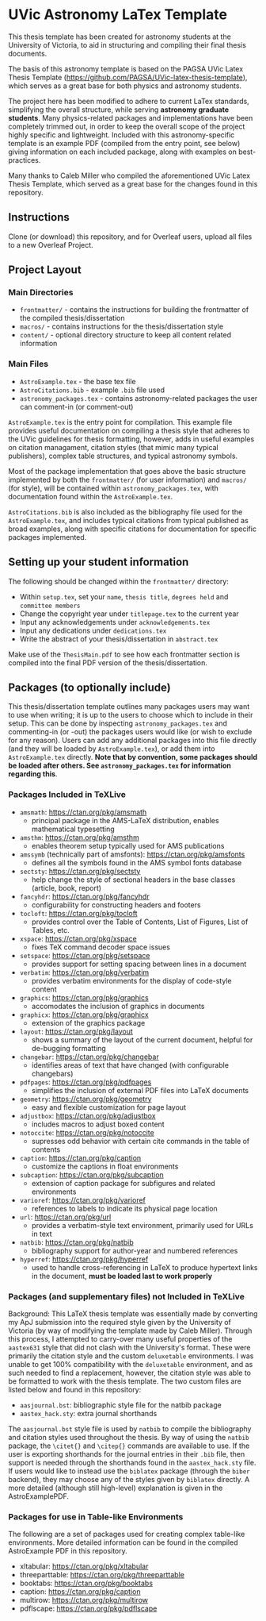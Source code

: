 # UVic Astronomy LaTex Template

This thesis template has been created for astronomy students at the University of Victoria, to aid in structuring and compiling their final thesis documents.

The basis of this astronomy template is based on the PAGSA UVic Latex Thesis Template (<https://github.com/PAGSA/UVic-latex-thesis-template>), which serves as a great base for both physics and astronomy students.

The project here has been modified to adhere to current LaTex standards, simplifying the overall structure, while serving **astronomy graduate students**. Many physics-related packages and implementations have been completely trimmed out, in order to keep the overall scope of the project highly specific and lightweight. Included with this astronomy-specific template is an example PDF (compiled from the entry point, see below) giving information on each included package, along with examples on best-practices.

Many thanks to Caleb Miller who compiled the aforementioned UVic Latex Thesis Template, which served as a great base for the changes found in this repository.

## Instructions

Clone (or download) this repository, and for Overleaf users, upload all files to a new Overleaf Project.

## Project Layout

### Main Directories

- `frontmatter/` - contains the instructions for building the frontmatter of the compiled thesis/dissertation
- `macros/` - contains instructions for the thesis/dissertation style
- `content/` - optional directory structure to keep all content related information

### Main Files

- `AstroExample.tex` - the base tex file
- `AstroCitations.bib` - example `.bib` file used
- `astronomy_packages.tex` - contains astronomy-related packages the user can comment-in (or comment-out)

`AstroExample.tex` is the entry point for compilation. This example file provides useful documentation on compiling a thesis style that adheres to the UVic guidelines for thesis formatting, however, adds in useful examples on citation managament, citation styles (that mimic many typical publishers), complex table structures, and typical astronomy symbols. 

Most of the package implementation that goes above the basic structure implemented by both the `frontmatter/` (for user information) and `macros/` (for style), will be contained within `astronomy_packages.tex`, with documentation found within the `AstroExample.tex`.

`AstroCitations.bib` is also included as the bibliography file used for the `AstroExample.tex`, and includes typical citations from typical published as broad examples, along with specific citations for documentation for specific packages implemented.

## Setting up your student information

The following should be changed within the `frontmatter/` directory:

- Within `setup.tex`, set your `name`, `thesis title`, `degrees held` and `committee members`
- Change the copyright year under `titlepage.tex` to the current year
- Input any acknowledgements under `acknowledgements.tex`
- Input any dedications under `dedications.tex`
- Write the abstract of your thesis/dissertation in `abstract.tex`

Make use of the `ThesisMain.pdf` to see how each frontmatter section is compiled into the final PDF version of the thesis/dissertation.

## Packages (to optionally include)

This thesis/dissertation template outlines many packages users may want to use when writing; it is up to the users to choose which to include in their setup. This can be done by inspecting `astronomy_packages.tex` and commenting-in (or -out) the packages users would like (or wish to exclude for any reason). Users can add any additional packages into this file directly (and they will be loaded by `AstroExample.tex`), or add them into `AstroExample.tex` directly. **Note that by convention, some packages should be loaded after others. See `astronomy_packages.tex` for information regarding this**.

### Packages Included in TeXLive

- `amsmath`: <https://ctan.org/pkg/amsmath>
  - principal package in the AMS-LaTeX distribution, enables mathematical typesetting
- `amsthm`: <https://ctan.org/pkg/amsthm>
  - enables theorem setup typically used for AMS publications
- `amssymb` (technically part of amsfonts): <https://ctan.org/pkg/amsfonts>
  - defines all the symbols found in the AMS symbol fonts database
- `sectsty`: <https://ctan.org/pkg/sectsty>
  - help change the style of sectional headers in the base classes (article, book, report)
- `fancyhdr`: <https://ctan.org/pkg/fancyhdr>
  - configurability for constructing headers and footers
- `tocloft`: <https://ctan.org/pkg/tocloft>
  - provides control over the Table of Contents, List of Figures, List of Tables, etc.
- `xspace`: <https://ctan.org/pkg/xspace>
  - fixes TeX command decoder space issues
- `setspace`: <https://ctan.org/pkg/setspace>
  - provides support for setting spacing between lines in a document
- `verbatim`: <https://ctan.org/pkg/verbatim>
  - provides verbatim environments for the display of code-style content
- `graphics`: <https://ctan.org/pkg/graphics>
  - accomodates the inclusion of graphics in documents
- `graphicx`: <https://ctan.org/pkg/graphicx>
  - extension of the graphics package
- `layout`: <https://ctan.org/pkg/layout>
  - shows a summary of the layout of the current document, helpful for de-bugging formatting
- `changebar`: <https://ctan.org/pkg/changebar>
  - identifies areas of text that have changed (with configurable changebars)
- `pdfpages`: <https://ctan.org/pkg/pdfpages>
  - simplifies the inclusion of external PDF files into LaTeX documents
- `geometry`: <https://ctan.org/pkg/geometry>
  - easy and flexible customization for page layout
- `adjustbox`: <https://ctan.org/pkg/adjustbox>
  - includes macros to adjust boxed content
- `notoccite`: <https://ctan.org/pkg/notoccite>
  - supresses odd behavior with certain cite commands in the table of contents
- `caption`: <https://ctan.org/pkg/caption>
  - customize the captions in float environments
- `subcaption`: <https://ctan.org/pkg/subcaption>
  - extension of caption package for subfigures and related environments
- `varioref`: <https://ctan.org/pkg/varioref>
  - references to labels to indicate its physical page location
- `url`: <https://ctan.org/pkg/url>
  - provides a verbatim-style text environment, primarily used for URLs in text
- `natbib`: <https://ctan.org/pkg/natbib>
  - bibliography support for author-year and numbered references
- `hyperref`: <https://ctan.org/pkg/hyperref>
  - used to handle cross-referencing in LaTeX to produce hypertext links in the document, **must be loaded last to work properly**

### Packages (and supplementary files) not Included in TeXLive

Background: This LaTeX thesis template was essentially made by converting my ApJ submission into the required style given by the University of Victoria (by way of modifying the template made by Caleb Miller). Through this process, I attempted to carry-over many useful properties of the `aastex631` style that did not clash with the University's format. These were primarily the citation style and the custom `deluxetable` environments. I was unable to get 100% compatibility with the `deluxetable` environment, and as such needed to find a replacement, however, the citation style was able to be formatted to work with the thesis template. The two custom files are listed below and found in this repository:

- `aasjournal.bst`: bibliographic style file for the natbib package
- `aastex_hack.sty`: extra journal shorthands

The `aasjournal.bst` style file is used by `natbib` to compile the bibliography and citation styles used throughout the thesis. By way of using the `natbib` package, the `\citet{}` and `\citep{}` commands are available to use. If the user is exporting shorthands for the journal entries in their `.bib` file, then support is needed through the shorthands found in the `aastex_hack.sty` file. If users would like to instead use the `biblatex` package (through the `biber` backend), they may choose any of the styles given by `biblatex` directly. A more detailed (although still high-level) explanation is given in the AstroExamplePDF.

### Packages for use in Table-like Environments

The following are a set of packages used for creating complex table-like environments. More detailed information can be found in the compiled AstroExample PDF in this repository.

- xltabular: <https://ctan.org/pkg/xltabular>
- threeparttable: <https://ctan.org/pkg/threeparttable>
- booktabs: <https://ctan.org/pkg/booktabs>
- caption: <https://ctan.org/pkg/caption>
- multirow: <https://ctan.org/pkg/multirow>
- pdflscape: <https://ctan.org/pkg/pdflscape>
